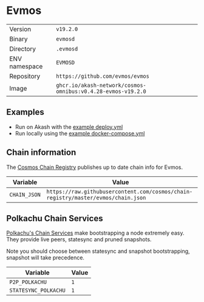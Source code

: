 # Evmos

| | |
|---|---|
|Version|`v19.2.0`|
|Binary|`evmosd`|
|Directory|`.evmosd`|
|ENV namespace|`EVMOSD`|
|Repository|`https://github.com/evmos/evmos`|
|Image|`ghcr.io/akash-network/cosmos-omnibus:v0.4.28-evmos-v19.2.0`|

## Examples

- Run on Akash with the [example deploy.yml](./deploy.yml)
- Run locally using the [example docker-compose.yml](./docker-compose.yml)

## Chain information

The [Cosmos Chain Registry](https://github.com/cosmos/chain-registry) publishes up to date chain info for Evmos.

|Variable|Value|
|---|---|
|`CHAIN_JSON`|`https://raw.githubusercontent.com/cosmos/chain-registry/master/evmos/chain.json`|

## Polkachu Chain Services

[Polkachu's Chain Services](https://www.polkachu.com/) make bootstrapping a node extremely easy. They provide live peers, statesync and pruned snapshots.

Note you should choose between statesync and snapshot bootstrapping, snapshot will take precedence.

|Variable|Value|
|---|---|
|`P2P_POLKACHU`|`1`|
|`STATESYNC_POLKACHU`|`1`|
